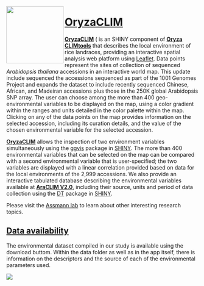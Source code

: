 [<img align="left" width="150" height="150" src="https://github.com/CLIMtools/AraCLIM/blob/master/www/OryzaCLIMlogo.png">]("OryzaCLIM")

# [OryzaCLIM](https://gramene.org/CLIMtools// "OryzaCLIM")
[**OryzaCLIM**](https://gramene.org/CLIMtools//) ( is an SHINY component of [**Oryza CLIMtools**](http://www.CLIMtools.org) that describes the local environment of rice landraces, providing an interactive spatial analysis web platform using [Leaflet](https://rstudio.github.io/leaflet/shiny.html). Data points represent the sites of collection of sequenced *Arabidopsis thaliana* accessions in an interactive world map. This update include sequenced the accessions sequenced as part of the 1001 Genomes Project and expands the dataset to include recently sequenced Chinese, African, and Madeiran accessions plus those in the 250K global Arabidopsis SNP array. The user can choose among the more than 400 geo-environmental variables to be displayed on the map, using a color gradient within the ranges and units detailed in the color palette within the map. Clicking on any of the data points on the map provides information on the selected accession, including its curation details, and the value of the chosen environmental variable for the selected accession.

[**OryzaCLIM**](https://gramene.org/CLIMtools/[arabidopsis_v2.0/](https://gramene.org/CLIMtools/)) allows  the inspection of two environment variables simultaneously using the [ggvis](https://ggvis.rstudio.com/interactivity.html)  package in [SHINY](https://shiny.rstudio.com/). The more than 400 environmental variables that can be selected on the map can be compared with a second environmental variable that is user-specified; the two variables are displayed with a linear correlation provided based on data for the local environments of the 2,999 accessions. We also provide an interactive tabulated database describing the environmental variables available at [**AraCLIM V2.0**](https://rstudio.aws.science.psu.edu:3838/aaf11/AraCLIM/), including their source, units and period of data collection using the [DT](https://rstudio.github.io/DT/) package in [SHINY](https://shiny.rstudio.com/). 

Please visit the [Assmann lab](http://www.personal.psu.edu/sma3/) to learn about other interesting research topics.

## [Data availability](https://github.com/CLIMtools/AraCLIM-V2/tree/master/data)

The environmental dataset compiled in our study is available using the download buttom. Within the data folder as well as in the app itself, there is information on the descriptors and the source of each of the environmental parameters used. 



[<img align="left" src="https://github.com/CLIMtools/AOryzaCLIM/blob/main/www/OryzaCLIMlogo">](https://gramene.org/CLIMtools/arabidopsis_v2.0/AraCLIM-V2 "AraCLIM")
